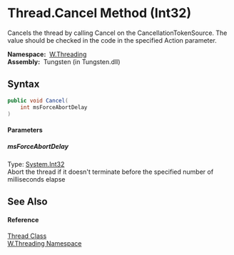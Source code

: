 Thread.Cancel Method (Int32)
============================
  
Cancels the thread by calling Cancel on the CancellationTokenSource. The value should be checked in the code in the specified Action parameter.


  **Namespace:**  [W.Threading][1]  
  **Assembly:**  Tungsten (in Tungsten.dll)

Syntax
------

```csharp
public void Cancel(
	int msForceAbortDelay
)
```

#### Parameters

##### *msForceAbortDelay*
Type: [System.Int32][2]  
Abort the thread if it doesn't terminate before the specified number of milliseconds elapse


See Also
--------

#### Reference
[Thread Class][3]  
[W.Threading Namespace][1]  

[1]: ../README.md
[2]: http://msdn.microsoft.com/en-us/library/td2s409d
[3]: README.md
[4]: ../../_icons/Help.png